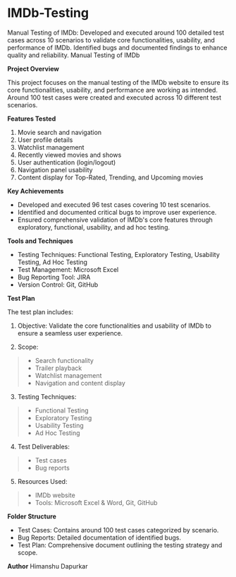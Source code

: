 # IMDb-Testing
Manual Testing of IMDb: Developed and executed around 100 detailed test cases across 10 scenarios to validate core functionalities, usability, and performance of IMDb. Identified bugs and documented findings to enhance quality and reliability.
Manual Testing of IMDb

**Project Overview**

This project focuses on the manual testing of the IMDb website to ensure its core functionalities, usability, and performance are working as intended. Around 100 test cases were created and executed across 10 different test scenarios.

**Features Tested**

1. Movie search and navigation
2. User profile details
3. Watchlist management
4. Recently viewed movies and shows
5. User authentication (login/logout)
6. Navigation panel usability
7. Content display for Top-Rated, Trending, and Upcoming movies

**Key Achievements**

- Developed and executed 96 test cases covering 10 test scenarios.
- Identified and documented critical bugs to improve user experience.
- Ensured comprehensive validation of IMDb's core features through exploratory, functional, usability, and ad hoc testing.

**Tools and Techniques**

- Testing Techniques: Functional Testing, Exploratory Testing, Usability Testing, Ad Hoc Testing
- Test Management: Microsoft Excel
- Bug Reporting Tool: JIRA
- Version Control: Git, GitHub

**Test Plan**

The test plan includes:

1. Objective: Validate the core functionalities and usability of IMDb to ensure a seamless user experience.

2. Scope:

> - Search functionality
> - Trailer playback
> - Watchlist management
> - Navigation and content display

3. Testing Techniques:

> - Functional Testing
> - Exploratory Testing
> - Usability Testing
> - Ad Hoc Testing

4. Test Deliverables:

> - Test cases
> - Bug reports

5. Resources Used:

> - IMDb website
> - Tools: Microsoft Excel & Word, Git, GitHub 

**Folder Structure**

- Test Cases: Contains around 100 test cases categorized by scenario.
- Bug Reports: Detailed documentation of identified bugs.
- Test Plan: Comprehensive document outlining the testing strategy and scope.

**Author**
Himanshu Dapurkar
